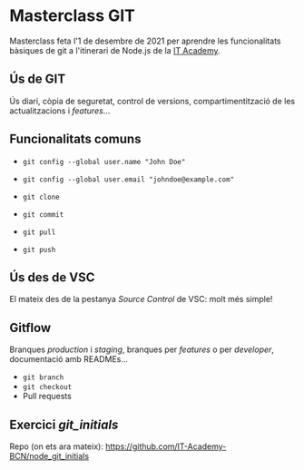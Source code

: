 # Masterclass GIT 
Masterclass feta l'1 de desembre de 2021 per aprendre les funcionalitats bàsiques de git a l'itinerari de Node.js de la [IT Academy](https://www.barcelonactiva.cat/es/itacademy).

## Ús de GIT

Ús diari, còpia de seguretat, control de versions, compartimentització de les actualitzacions i _features_...


## Funcionalitats comuns

- `git config --global user.name "John Doe"`
- `git config --global user.email "johndoe@example.com"`

- `git clone`
- `git commit`
- `git pull`
- `git push`


## Ús des de VSC

El mateix des de la pestanya _Source Control_ de VSC: molt més simple!


## Gitflow

Branques _production_ i _staging_, branques per _features_ o per _developer_, documentació amb READMEs...

- `git branch`
- `git checkout`
- Pull requests

## Exercici _git_initials_

Repo (on ets ara mateix): https://github.com/IT-Academy-BCN/node_git_initials